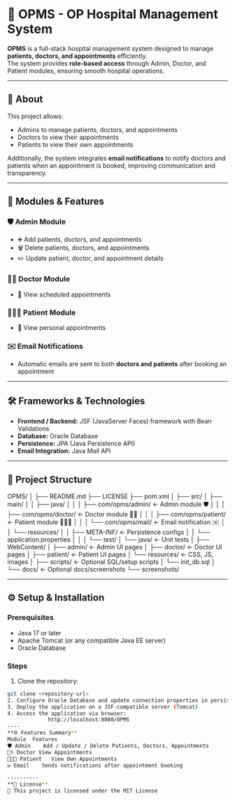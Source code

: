 # 🏥 OPMS - OP Hospital Management System

**OPMS** is a full-stack hospital management system designed to manage **patients, doctors, and appointments** efficiently.  
The system provides **role-based access** through Admin, Doctor, and Patient modules, ensuring smooth hospital operations.

---

## 📖 About

This project allows:  

- Admins to manage patients, doctors, and appointments  
- Doctors to view their appointments  
- Patients to view their own appointments  

Additionally, the system integrates **email notifications** to notify doctors and patients when an appointment is booked, improving communication and transparency.

---

## 🚀 Modules & Features

### 🛡️ Admin Module
- ➕ Add patients, doctors, and appointments  
- 🗑 Delete patients, doctors, and appointments  
- ✏️ Update patient, doctor, and appointment details  

### 👨‍⚕️ Doctor Module
- 📅 View scheduled appointments  

### 🧑‍🤝‍🧑 Patient Module
- 📅 View personal appointments  

### ✉️ Email Notifications
- Automatic emails are sent to both **doctors and patients** after booking an appointment  

---

## 🛠 Frameworks & Technologies

- **Frontend / Backend:** JSF (JavaServer Faces) framework with Bean Validations  
- **Database:** Oracle Database  
- **Persistence:** JPA (Java Persistence API)  
- **Email Integration:** Java Mail API  

---

## 📂 Project Structure

OPMS/
│
├── README.md
├── LICENSE
├── pom.xml
│
├── src/
│   ├── main/
│   │   ├── java/
│   │   │   ├── com/opms/admin/        ← Admin module 🛡️
│   │   │   ├── com/opms/doctor/       ← Doctor module 👨‍⚕️
│   │   │   ├── com/opms/patient/      ← Patient module 🧑‍🤝‍🧑
│   │   │   └── com/opms/mail/         ← Email notification ✉️
│   │   └── resources/
│   │       ├── META-INF/              ← Persistence configs
│   │       └── application.properties
│   │
│   └── test/
│       └── java/                      ← Unit tests
│
├── WebContent/
│   ├── admin/                         ← Admin UI pages
│   ├── doctor/                        ← Doctor UI pages
│   ├── patient/                       ← Patient UI pages
│   └── resources/                     ← CSS, JS, images
│
├── scripts/                           ← Optional SQL/setup scripts
│   └── init_db.sql
│
└── docs/                              ← Optional docs/screenshots
    └── screenshots/

---

## ⚙️ Setup & Installation

### **Prerequisites**
- Java 17 or later  
- Apache Tomcat (or any compatible Java EE server)  
- Oracle Database  

### **Steps**
1. Clone the repository:  
```bash
git clone <repository-url>
2. Configure Oracle Database and update connection properties in persistence.xml
3. Deploy the application on a JSF-compatible server (Tomcat)
4. Access the application via browser:
             http://localhost:8080/OPMS
----
**🌐 Features Summary**
Module	Features
🛡️ Admin	Add / Update / Delete Patients, Doctors, Appointments
👨‍⚕️ Doctor	View Appointments
🧑‍🤝‍🧑 Patient	View Own Appointments
✉️ Email	Sends notifications after appointment booking

----------
**📜 License**
📌 This project is licensed under the MIT License
